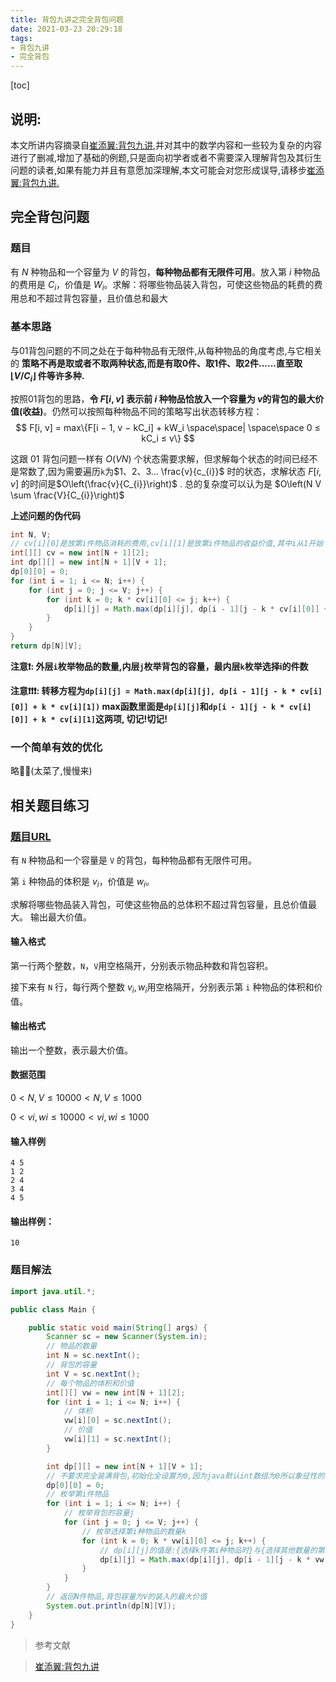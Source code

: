 ```yaml
---
title: 背包九讲之完全背包问题
date: 2021-03-23 20:29:18
tags:
- 背包九讲
- 完全背包
---
```


<!--将该代码放入博客模板的head中即可-->
<script type="text/x-mathjax-config">
MathJax.Hub.Config({
tex2jax: {
  inlineMath: [['$','$'], ['\\(','\\)']],
  processEscapes: true
  }
});
</script>
<!--latex数学显示公式-->
<script type="text/javascript" src="https://cdn.mathjax.org/mathjax/latest/MathJax.js?config=TeX-AMS-MML_HTMLorMML"></script>



[toc]

## 说明:

本文所讲内容摘录自[崔添翼:背包九讲](https://github.com/tianyicui/pack),并对其中的数学内容和一些较为复杂的内容进行了删减,增加了基础的例题,只是面向初学者或者不需要深入理解背包及其衍生问题的读者,如果有能力并且有意愿加深理解,本文可能会对您形成误导,请移步[崔添翼:背包九讲.](https://github.com/tianyicui/pack)

## 完全背包问题

### 题目

有 $N$ 种物品和一个容量为 $V$ 的背包，**每种物品都有无限件可用**。放入第 $i$ 种物品
的费用是 $C_i$，价值是 $W_i$。求解：将哪些物品装入背包，可使这些物品的耗费的费用总和不超过背包容量，且价值总和最大

### 基本思路

与01背包问题的不同之处在于每种物品有无限件,从每种物品的角度考虑,与它相关的 **策略不再是取或者不取两种状态,而是有取$0$件、取$1$件、取$2$件......直至取$⌊V/C_i⌋$ 件等许多种.**

按照01背包的思路，**令 $F[i, v]$ 表示前 $i$ 种物品恰放入一个容量为 $v$的背包的最大价值(收益)**。仍然可以按照每种物品不同的策略写出状态转移方程：
$$
F[i, v] = max\{F[i − 1, v − kC_i] + kW_i \space\space| \space\space 0 ≤ kC_i ≤ v\}
$$


这跟 01 背包问题一样有 $O(VN)$ 个状态需要求解，但求解每个状态的时间已经不是常数了,因为需要遍历`k`为$1、2、3... \frac{v}{c_{i}}$ 时的状态，求解状态 $F[i, v]$ 的时间是$O\left(\frac{v}{C_{i}}\right)$ . 总的复杂度可以认为是 $O\left(N V \sum \frac{V}{C_{i}}\right)$



**上述问题的伪代码**

```java
int N, V;
// cv[i][0]是放第i件物品消耗的费用,cv[i][1]是放第i件物品的收益价值,其中i从1开始
int[][] cv = new int[N + 1][2];
int dp[][] = new int[N + 1][V + 1];
dp[0][0] = 0;
for (int i = 1; i <= N; i++) {
    for (int j = 0; j <= V; j++) {
        for (int k = 0; k * cv[i][0] <= j; k++) {
            dp[i][j] = Math.max(dp[i][j], dp[i - 1][j - k * cv[i][0]] + k * cv[i][1]);
        }
    }
}
return dp[N][V];
```

**注意❗: 外层`i`枚举物品的数量,内层`j`枚举背包的容量，最内层`k`枚举选择i的件数**

**注意❗❗❗: 转移方程为`dp[i][j] = Math.max(dp[i][j], dp[i - 1][j - k * cv[i][0]] + k * cv[i][1])` max函数里面是`dp[i][j]`和`dp[i - 1][j - k * cv[i][0]] + k * cv[i][1]`这两项,  切记!切记!**



### 一个简单有效的优化

略🚮🤐(太菜了,慢慢来)

## 相关题目练习

### [题目URL](https://www.acwing.com/problem/content/3/)

有 `N` 种物品和一个容量是 `V` 的背包，每种物品都有无限件可用。

第 `i` 种物品的体积是 $v_i$，价值是 $w_i$。

求解将哪些物品装入背包，可使这些物品的总体积不超过背包容量，且总价值最大。
输出最大价值。

#### 输入格式

第一行两个整数，`N`，`V`用空格隔开，分别表示物品种数和背包容积。

接下来有 `N` 行，每行两个整数 $v_i,w_i$用空格隔开，分别表示第 `i` 种物品的体积和价值。

#### 输出格式

输出一个整数，表示最大价值。

#### 数据范围

$0<N,V≤10000<N,V≤1000$

$0<vi,wi≤10000<vi,wi≤1000$

#### 输入样例

```
4 5
1 2
2 4
3 4
4 5
```

#### 输出样例：

```
10
```



### 题目解法



```java
import java.util.*;

public class Main {

    public static void main(String[] args) {
        Scanner sc = new Scanner(System.in);
        // 物品的数量
        int N = sc.nextInt();
        // 背包的容量
        int V = sc.nextInt();
        // 每个物品的体积和价值
        int[][] vw = new int[N + 1][2];
        for (int i = 1; i <= N; i++) {
            // 体积
            vw[i][0] = sc.nextInt();
            // 价值
            vw[i][1] = sc.nextInt();
        }

        int dp[][] = new int[N + 1][V + 1];
        // 不要求完全装满背包,初始化全设置为0,因为java默认int数组为0所以象征性的初始化第一个
        dp[0][0] = 0;
        // 枚举第i件物品
        for (int i = 1; i <= N; i++) {
            // 枚举背包的容量j
            for (int j = 0; j <= V; j++) {
                // 枚举选择第i种物品的数量k
                for (int k = 0; k * vw[i][0] <= j; k++) {
                    // dp[i][j]的值是:{选择k件第i种物品时}与{选择其他数量的第i种物品}的两者的最大值
                    dp[i][j] = Math.max(dp[i][j], dp[i - 1][j - k * vw[i][0]] + k * vw[i][1]);
                }
            }
        }
        // 返回N件物品,背包容量为V的装入的最大价值
        System.out.println(dp[N][V]);
    }
}
```

>参考文献

> [崔添翼:背包九讲](https://github.com/tianyicui/pack)